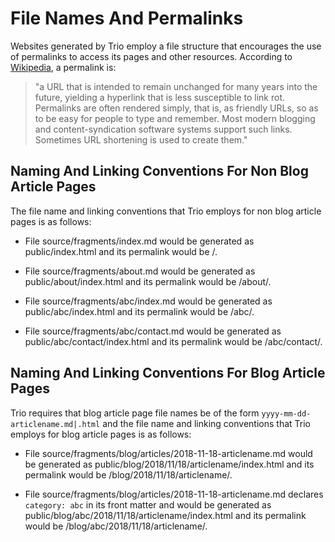 <!--
title: Permalinks And File Names
template: learnhowto.html
appendToTarget: true
activeHeaderItem: 2
callback: showCurrentPageInHeader.js
-->

# File Names And Permalinks

Websites generated by Trio employ a file structure that encourages the use of permalinks to access its pages
and other resources. According to <a href="https://en.wikipedia.org/wiki/Permalink" target="_blank">Wikipedia</a>,
a permalink is:

> "a URL that is intended to remain unchanged for many years into the future, yielding a hyperlink that is less susceptible to link rot. Permalinks are often rendered simply, that is, as friendly URLs, so as to be easy for people to type and remember. Most modern blogging and content-syndication software systems support such links. Sometimes URL shortening is used to create them."

## Naming And Linking Conventions For Non Blog Article Pages

The file name and linking conventions that Trio employs for non blog article pages is as follows:

* File source/fragments/index.md would be generated as public/index.html and its permalink would be /.

* File source/fragments/about.md would be generated as public/about/index.html and its permalink would be /about/.

* File source/fragments/abc/index.md would be generated as public/abc/index.html and its permalink would be /abc/.

* File source/fragments/abc/contact.md would be generated as public/abc/contact/index.html and its permalink would be /abc/contact/.

## Naming And Linking Conventions For Blog Article Pages

Trio requires that blog article page file names be of the form `yyyy-mm-dd-articlename.md|.html` and the file name and linking conventions that Trio employs for blog article pages is as follows:

* File source/fragments/blog/articles/2018-11-18-articlename.md would be generated as public/blog/2018/11/18/articlename/index.html and its permalink would be /blog/2018/11/18/articlename/.

* File source/fragments/blog/articles/2018-11-18-articlename.md declares `category: abc` in its front matter and would be generated as public/blog/abc/2018/11/18/articlename/index.html and its permalink would be /blog/abc/2018/11/18/articlename/.
